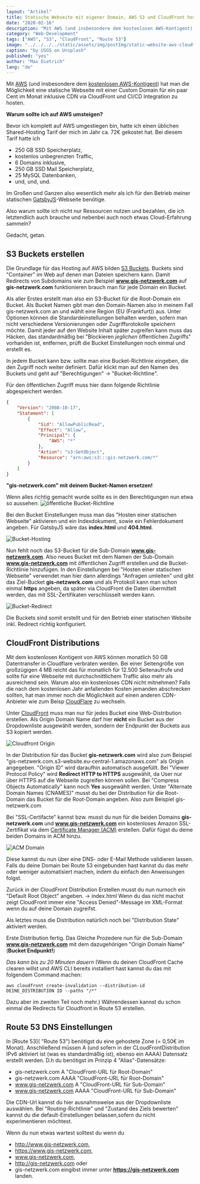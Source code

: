 ```yaml
---
layout: "Artikel"
title: Statische Webseite mit eigener Domain, AWS S3 und CloudFront hosten
date: "2020-02-16"
description: "Mit AWS (und insbesondere dem kostenlosen AWS-Kontigent) hat man die Möglichkeit eine statische Webseite mit einer Custom Domain für ein paar Cent im Monat auf S3 inkl. CludFront CDN zu hosten."
category: "Web-Development"
tags: ["AWS", "S3", "CloudFront", "Route 53"]
image: "../../../../static/assets/img/postImg/static-website-aws-cloudfront.jpg"
caption: "by USGS on Unsplash"
published: "yes"
author: "Max Dietrich"
lang: "de"
---
```


Mit [AWS](https://aws.amazon.com/de/?nc2=h_lg "AWS") (und insbesondere dem [kostenlosen AWS-Kontigent](https://aws.amazon.com/de/free/?nc2=h_ql_pr_ft&all-free-tier.sort-by=item.additionalFields.SortRank&all-free-tier.sort-order=asc "kostenloses AWS-Kontigent")) hat man die Möglichkeit eine statische Webseite mit einer Custom Domain für ein paar Cent im Monat inklusive CDN via CloudFront und CI/CD Integration zu hosten. 

**Warum sollte ich auf AWS umsteigen?**

Bevor ich komplett auf AWS umgestiegen bin, hatte ich einen üblichen Shared-Hosting Tarif der mich im Jahr ca. 72€ gekostet hat. Bei diesem Tarif hatte ich
+ 250 GB SSD Speicherplatz,
+ kostenlos unbegrenzten Traffic,
+ 6 Domains inklusive,
+ 250 GB SSD Mail Speicherplatz,
+ 25 MySQL Datenbanken,
+ und, und, und.

Im Großen und Ganzen also wesentlich mehr als ich für den Betrieb meiner statischen [GatsbyJS](https://www.gatsbyjs.org/)-Webseite benötige.

Also warum sollte ich nicht nur Ressourcen nutzen und bezahlen, die ich letztendlich auch brauche und nebenbei auch noch etwas Cloud-Erfahrung sammeln?

Gedacht, getan.

## S3 Buckets erstellen

Die Grundlage für das Hosting auf AWS bilden [S3 Buckets](https://s3.console.aws.amazon.com/s3/home "S3 Buckets"). Buckets sind "Container" im Web auf denen man Dateien speichern kann.
Damit Redirects von Subdomains wie zum Beispiel **www.gis-netzwerk.com** auf **gis-netzwerk.com** funktionieren brauch man für jede Domain ein Bucket.

Als aller Erstes erstellt man also ein S3-Bucket für die Root-Domain ein Bucket. Als Bucket Namen gibt man den Domain-Namen also in meinem Fall gis-netzwerk.com an und wählt eine Region (EU (Frankfurt)) aus.
Unter Optionen können die Standardeinstellungen behalten werden, sofern man nicht verschiedene Versionierungen oder Zugriffsrotokolle speichern möchte.
Damit jeder auf den Website Inhalt später zugreifen kann muss das Häcken, das standardmäßig bei "Blockieren *jeglichen* öffentlichen Zugriffs" vorhanden ist, entfernen, prüft die Bucket Einstellungen noch einmal und erstellt es.

In jedem Bucket kann bzw. sollte man eine Bucket-Richtlinie eingeben, die den Zugriff noch weiter definiert.
Dafür klickt man auf den Namen des Buckets und geht auf "Berechtigungen" -> "Bucket-Richtline".

Für den öffentlichen Zugriff muss hier dann folgende Richtlinie abgespeichert werden.
```json
{
    "Version": "2008-10-17",
    "Statement": [
        {
            "Sid": "AllowPublicRead",
            "Effect": "Allow",
            "Principal": {
                "AWS": "*"
            },
            "Action": "s3:GetObject",
            "Resource": "arn:aws:s3:::gis-netzwerk.com/*"
        }
    ]
}
```
**"gis-netzwerk.com" mit deinem Bucket-Namen ersetzen!**

Wenn alles richtig gemacht wurde sollte es in den Berechtigungen nun etwa so aussehen:
![öffentliche Bucket-Richtline](bucket-richtline.png "öffentliche Bucket-Richtline")

Bei den Bucket Einstellungen muss man das "Hosten einer statischen Webseite" aktivieren und ein Indexdokument, sowie ein Fehlerdokument angeben.
Für GatsbyJS wäre das **index.html** und **404.html**.

![Bucket-Hosting](bucket-hosting.png "Bucket-Hosting")

Nun fehlt noch das S3-Bucket für die Sub-Domain **www.gis-netzwerk.com**.
Also neues Bucket mit dem Namen der Sub-Domain **www.gis-netzwerk.com** mit öffentlichen Zugriff erstellen und die Bucket-Richtlinie hinzufügen.
In den Einstellungen bei "Hosten einer statischen Webseite" verwendet man hier dann allerdings "Anfragen umleiten" und gibt das Ziel-Bucket **gis-netzwerk.com** und als Protokoll kann man schon einmal **https** angeben, da später via CloudFront die Daten übermittelt werden, das mit SSL-Zertifikaten verschlüsselt werden kann.

![Bucket-Redirect](bucket-redirect.png "Bucket-Redirect")

Die Buckets sind somit erstellt und für den Betrieb einer statischen Website inkl. Redirect richtig konfiguriert.


## CloudFront Distributions

Mit dem kostenlosen Kontigent von AWS können monatlich 50 GB Datentransfer in Cloudflare verbraten werden.
Bei einer Seitengröße von großzügigen 4 MB reicht das für monatlich für 12.500 Seitenaufrufe und sollte für eine Webseite mit durchschnittlichem Traffic also mehr als ausreichend sein. Warum also ein kostenloses CDN nicht mitnehmen?
Falls die nach dem kostenlosen Jahr anfallenden Kosten jemanden abschrecken sollten, hat man immer noch die Möglichkeit auf einen anderen CDN-Anbieter wie zum Beisp [CloudFlare](https://www.cloudflare.com "CloudFlare") zu wechseln.

Unter [CloudFront](https://console.aws.amazon.com/cloudfront/ "CloudFront") muss man nur für jedes Bucket eine Web-Distribution erstellen.
Als Origin Domain Name darf hier **nicht** ein Bucket aus der Dropdownliste ausgewählt werden, sondern der Endpunkt der Buckets aus S3 kopiert werden.

![Cloudfront Origin](cloudfront-origin.png "Cloudfront Origin")

In der Distribution für das Bucket **gis-netzwerk.com** wird also zum Beispiel "gis-netzwerk.com.s3-website.eu-central-1.amazonaws.com" als Origin angegeben.
"Origin ID" wird daraufhin automatisch ausgefüllt. Bei "Viewer Protocol Policy" wird **Redirect HTTP to HTTPS** ausgewählt, da User nur über HTTPS auf die Webseite zugreifen können sollen. Bei "Compress Objects Automatically" kann noch **Yes** ausgewählt werden.
Unter "Alternate Domain Names (CNAMES)" musst du bei der Distribution für die Root-Domain das Bucket für die Root-Domain angeben. Also zum Beispiel gis-netzwerk.com

Bei "SSL-Certifacte" kannst bzw. musst du nun für die beiden Domains **gis-netzwerk.com** und **www.gis-netzwerk.com** ein kostenloses Amazon SSL-Zertifikat via dem [Certificate Manager (ACM)](https://aws.amazon.com/de/certificate-manager/ "Certificate Manager (ACM)") erstellen. Dafür fügst du deine beiden Domains in ACM hinzu. 

![ACM Domain](acm_domain.png "ACM Domain")

Diese kannst du nun über eine DNS- oder E-Mail Methode validieren lassen. Falls du deine Domain bei Route 53 eingebunden hast kannst du das mehr oder weniger automatisiert machen, indem du einfach den Anweisungen folgst.

Zurück in der CloudFront Distribution Erstellen musst du nun nurnoch ein "Default Root Object" angeben. -> index.html
Wenn du das nicht machst zeigt CloudFront immer eine "Access Denied"-Message im XML-Format wenn du auf deine Domain zugreifst.

Als letztes muss die Distribution natürlich noch bei "Distribution State" aktiviert werden.

Erste Distribution fertig. Das Gleiche Prozedere nun für die Sub-Domain **www.gis-netzwerk.com** mit dem dazugehörigen "Origin Domain Name"(**Bucket Endpunkt!**)

_Das kann bis zu 20 Minuten dauern_
(Wenn du deinen CloudFront Cache clearen willst und AWS CLI bereits installiert hast kannst du das mit folgendem Command machen:
```shell
aws cloudfront create-invalidation --distribution-id DEINE_DISTRIBUTION ID --paths "/*"
```
Dazu aber im zweiten Teil noch mehr.)
Währendessen kannst du schon einmal die Redirects für Cloudfront in Route 53 erstellen.

## Route 53 DNS Einstellungen

In [Route 53]( "Route 53") benötigst du eine gehostete Zone (= 0,50€ im Monat). Anschließend müssen A (und sofern in der CLoudFrontDistribution IPv6
aktiviert ist (was es standardmäßig ist), ebenso ein AAAA) Datensatz erstellt werden.
D.h du benötigst im Prinzip 4 "Alias"-Datensätze:
+ gis-netzwerk.com A "CloudFront-URL für Root-Domain"
+ gis-netzwerk.com AAAA "CloudFront-URL für Root-Domain"
+ www.gis-netzwerk.com A "CloudFront-URL für Sub-Domain"
+ www.gis-netzwerk.com AAAA "CloudFront-URL für Sub-Domain"

Die CDN-Url kannst du hier ausnahmsweise aus der Dropdownliste auswählen.
Bei "Routing-Richtlinie" und "Zustand des Ziels bewerten" kannst du die default-Einstellungen belassen,sofern du nicht experimentieren möchtest.

Wenn du nun etwas wartest solltest du wenn du
+ http://www.gis-netzwerk.com,
+ https://www.gis-netzwerk.com,
+ www.gis-netzwerk.com,
+ http://gis-netzwerk.com oder
+ gis-netzwerk.com
eingibst immer unter **https://gis-netzwerk.com** landen.


